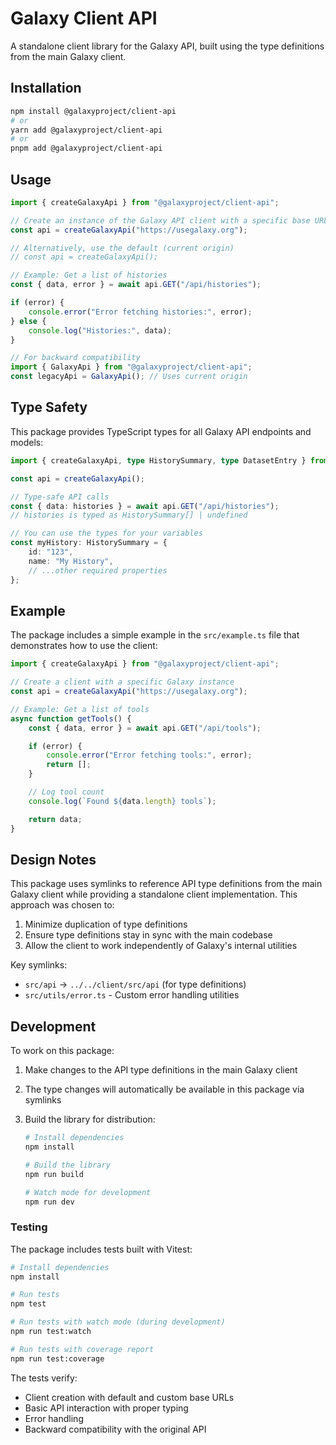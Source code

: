 # Galaxy Client API

A standalone client library for the Galaxy API, built using the type definitions from the main Galaxy client.

## Installation

```bash
npm install @galaxyproject/client-api
# or
yarn add @galaxyproject/client-api
# or
pnpm add @galaxyproject/client-api
```

## Usage

```typescript
import { createGalaxyApi } from "@galaxyproject/client-api";

// Create an instance of the Galaxy API client with a specific base URL
const api = createGalaxyApi("https://usegalaxy.org");

// Alternatively, use the default (current origin)
// const api = createGalaxyApi();

// Example: Get a list of histories
const { data, error } = await api.GET("/api/histories");

if (error) {
    console.error("Error fetching histories:", error);
} else {
    console.log("Histories:", data);
}

// For backward compatibility
import { GalaxyApi } from "@galaxyproject/client-api";
const legacyApi = GalaxyApi(); // Uses current origin
```

## Type Safety

This package provides TypeScript types for all Galaxy API endpoints and models:

```typescript
import { createGalaxyApi, type HistorySummary, type DatasetEntry } from "@galaxyproject/client-api";

const api = createGalaxyApi();

// Type-safe API calls
const { data: histories } = await api.GET("/api/histories");
// histories is typed as HistorySummary[] | undefined

// You can use the types for your variables
const myHistory: HistorySummary = {
    id: "123",
    name: "My History",
    // ...other required properties
};
```

## Example

The package includes a simple example in the `src/example.ts` file that demonstrates how to use the client:

```typescript
import { createGalaxyApi } from "@galaxyproject/client-api";

// Create a client with a specific Galaxy instance
const api = createGalaxyApi("https://usegalaxy.org");

// Example: Get a list of tools
async function getTools() {
    const { data, error } = await api.GET("/api/tools");

    if (error) {
        console.error("Error fetching tools:", error);
        return [];
    }

    // Log tool count
    console.log(`Found ${data.length} tools`);

    return data;
}
```

## Design Notes

This package uses symlinks to reference API type definitions from the main Galaxy client while providing a standalone client implementation. This approach was chosen to:

1. Minimize duplication of type definitions
2. Ensure type definitions stay in sync with the main codebase
3. Allow the client to work independently of Galaxy's internal utilities

Key symlinks:

- `src/api` → `../../client/src/api` (for type definitions)
- `src/utils/error.ts` - Custom error handling utilities

## Development

To work on this package:

1. Make changes to the API type definitions in the main Galaxy client
2. The type changes will automatically be available in this package via symlinks
3. Build the library for distribution:

    ```bash
    # Install dependencies
    npm install

    # Build the library
    npm run build

    # Watch mode for development
    npm run dev
    ```

### Testing

The package includes tests built with Vitest:

```bash
# Install dependencies
npm install

# Run tests
npm test

# Run tests with watch mode (during development)
npm run test:watch

# Run tests with coverage report
npm run test:coverage
```

The tests verify:

- Client creation with default and custom base URLs
- Basic API interaction with proper typing
- Error handling
- Backward compatibility with the original API
